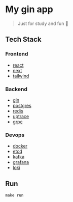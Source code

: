 # My gin app

> Just for study and fun 🤯

## Tech Stack

### Frontend

- [react](https://react.dev/)
- [next](https://nextjs.org/)
- [tailwind](https://tailwindcss.com/)

### Backend

- [gin](https://github.com/gin-gonic/gin)
- [postgres](https://www.postgresql.org/)
- [redis](https://github.com/redis/redis)
- [uptrace](https://uptrace.dev/)
- [grpc](https://grpc.io/)

### Devops

- [docker](https://www.docker.com/)
- [etcd](https://etcd.io/)
- [kafka](https://kafka.apache.org/)
- [grafana](https://grafana.com/)
- [loki](https://grafana.com/oss/loki/)

## Run

```shell
make run
```